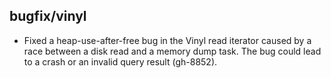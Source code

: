 ## bugfix/vinyl

* Fixed a heap-use-after-free bug in the Vinyl read iterator caused by a race
  between a disk read and a memory dump task. The bug could lead to a crash or
  an invalid query result (gh-8852).
